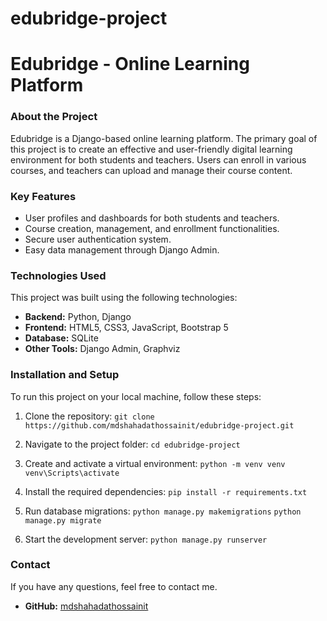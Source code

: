 # edubridge-project
# Edubridge - Online Learning Platform

### About the Project

Edubridge is a Django-based online learning platform. The primary goal of this project is to create an effective and user-friendly digital learning environment for both students and teachers. Users can enroll in various courses, and teachers can upload and manage their course content.

### Key Features

* User profiles and dashboards for both students and teachers.
* Course creation, management, and enrollment functionalities.
* Secure user authentication system.
* Easy data management through Django Admin.

### Technologies Used

This project was built using the following technologies:

* **Backend:** Python, Django
* **Frontend:** HTML5, CSS3, JavaScript, Bootstrap 5
* **Database:** SQLite
* **Other Tools:** Django Admin, Graphviz

### Installation and Setup

To run this project on your local machine, follow these steps:

1.  Clone the repository:
    `git clone https://github.com/mdshahadathossainit/edubridge-project.git`

2.  Navigate to the project folder:
    `cd edubridge-project`

3.  Create and activate a virtual environment:
    `python -m venv venv`
    `venv\Scripts\activate`

4.  Install the required dependencies:
    `pip install -r requirements.txt`

5.  Run database migrations:
    `python manage.py makemigrations`
    `python manage.py migrate`

6.  Start the development server:
    `python manage.py runserver`

### Contact

If you have any questions, feel free to contact me.

-   **GitHub:** [mdshahadathossainit](https://github.com/mdshahadathossainit)

